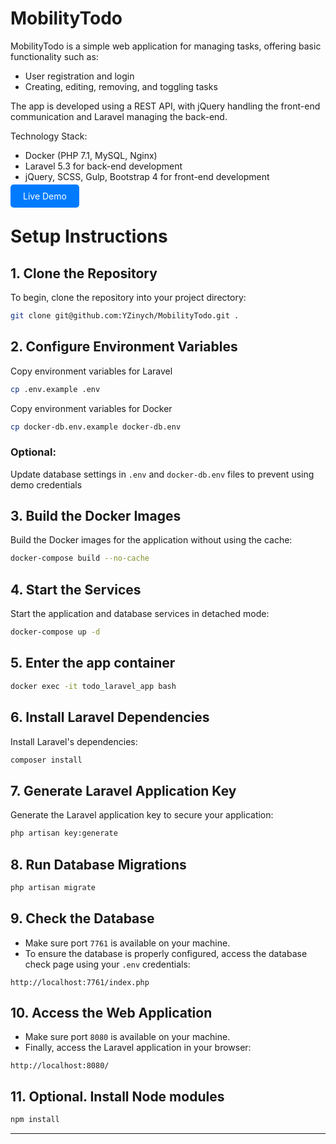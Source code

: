 # MobilityTodo

MobilityTodo is a simple web application for managing tasks, offering basic functionality such as:

- User registration and login
- Creating, editing, removing, and toggling tasks

The app is developed using a REST API, with jQuery handling the front-end communication and Laravel managing the back-end.

Technology Stack:
- Docker (PHP 7.1, MySQL, Nginx)
- Laravel 5.3 for back-end development
- jQuery, SCSS, Gulp, Bootstrap 4 for front-end development

<a href="https://todoapp.travels-zone.com" target="_blank" style="padding: 10px 20px; background-color: #007bff; color: white; text-decoration: none; border-radius: 5px;">Live Demo</a>

# Setup Instructions

## 1. Clone the Repository

To begin, clone the repository into your project directory:

```bash
git clone git@github.com:YZinych/MobilityTodo.git .
```

## 2. Configure Environment Variables

Copy environment variables for Laravel

```bash
cp .env.example .env
```

Copy environment variables for Docker

```bash
cp docker-db.env.example docker-db.env
```

### Optional:
Update database settings in `.env` and `docker-db.env` files to prevent using demo credentials

## 3. Build the Docker Images

Build the Docker images for the application without using the cache:

```bash
docker-compose build --no-cache
```

## 4. Start the Services

Start the application and database services in detached mode:

```bash
docker-compose up -d
```

## 5. Enter the app container

```bash
docker exec -it todo_laravel_app bash
```

## 6. Install Laravel Dependencies

Install Laravel's dependencies:

```bash
composer install
```

## 7. Generate Laravel Application Key

Generate the Laravel application key to secure your application:

```bash
php artisan key:generate
```

## 8. Run Database Migrations

```bash
php artisan migrate
```

## 9. Check the Database

- Make sure port `7761` is available on your machine.
- To ensure the database is properly configured, access the database check page using your `.env` credentials:

```text
http://localhost:7761/index.php
```

## 10. Access the Web Application

- Make sure port `8080` is available on your machine.
- Finally, access the Laravel application in your browser:

```text
http://localhost:8080/
```

## 11. Optional. Install Node modules

```bash
npm install
```

---


